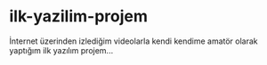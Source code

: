 # ilk-yazilim-projem

İnternet üzerinden izlediğim videolarla kendi kendime amatör olarak yaptığım ilk yazılım projem...
